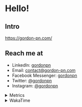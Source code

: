 # Hello!

## Intro

<https://gordon-pn.com/>

## Reach me at

- LinkedIn: [gordonpn](https://www.linkedin.com/in/gordonpn/)
- Email: [contact@gordon-pn.com](mailto:contact@gordon-pn.com)
- Facebook Messenger: [gordonpn](https://www.messenger.com/t/Gordonpn)
- Twitter: [@gordonpn](https://twitter.com/Gordonpn)
- Instagram: [@gordonpn](https://www.instagram.com/gordonpn/)

<details>
  <summary>Metrics</summary>

  <img align="center" src="https://github.com/gordonpn/gordonpn/blob/master/github-metrics.svg" alt="GitHub Metrics">

</details>

<details>
  <summary>WakaTime</summary>

  <!--START_SECTION:waka-->
📊 **This Week I Spent My Time On** 

```text
💬 Programming Languages: 
Other                    12 hrs 17 mins      █████████████████████████   98.89 % 
Java                     6 mins              ░░░░░░░░░░░░░░░░░░░░░░░░░   00.84 % 
TypeScript               1 min               ░░░░░░░░░░░░░░░░░░░░░░░░░   00.17 % 
JSON                     0 secs              ░░░░░░░░░░░░░░░░░░░░░░░░░   00.06 % 
Makefile                 0 secs              ░░░░░░░░░░░░░░░░░░░░░░░░░   00.01 % 

🔥 Editors: 
Chrome                   6 hrs 47 mins       ██████████████░░░░░░░░░░░   54.56 % 
Slack                    2 hrs 2 mins        ████░░░░░░░░░░░░░░░░░░░░░   16.48 % 
Messages                 1 hr 14 mins        ██░░░░░░░░░░░░░░░░░░░░░░░   09.98 % 
Firefox                  46 mins             ██░░░░░░░░░░░░░░░░░░░░░░░   06.24 % 
MicrosoftOutlook         40 mins             █░░░░░░░░░░░░░░░░░░░░░░░░   05.43 % 
```


 Last Updated on 23/10/2025 10:27:48 UTC
<!--END_SECTION:waka-->
</details>

